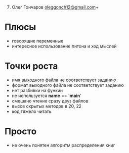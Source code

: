 7. Олег Гончаров
oleggonch12@gmail.com+


# Плюсы
* говорящие переменные
* интересное использование питона и ход мыслей

# Точки роста
* имя выходного файла не соответствует заданию
* формат выходного файла не соответствует заданию
* нет разбивки на функии
* не используется __name__ == '__main__'
* смешано чтение сразу двуз файлов
* вызов скрытых методов в 20, 22
* код тяжело читать

# Просто
* не очень понятен алгоритм распределения книг